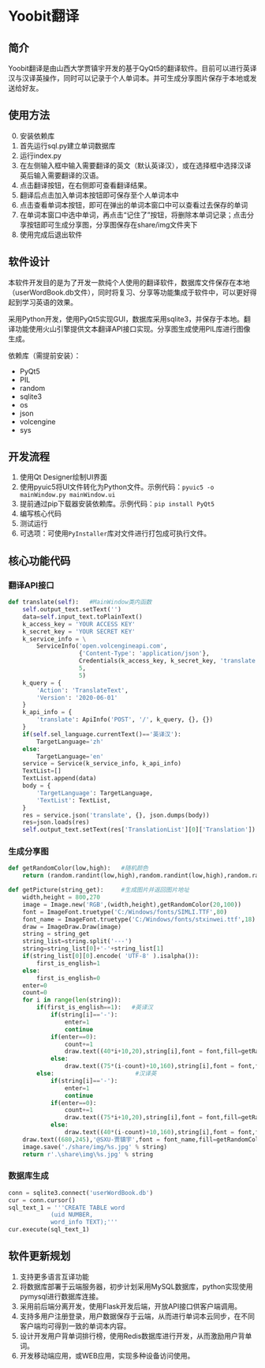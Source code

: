 # Yoobit翻译

## 简介
Yoobit翻译是由山西大学贾镇宇开发的基于QyQt5的翻译软件。目前可以进行英译汉与汉译英操作，同时可以记录于个人单词本。并可生成分享图片保存于本地或发送给好友。

## 使用方法
0. 安装依赖库
1. 首先运行sql.py建立单词数据库
2. 运行index.py
3. 在左侧输入框中输入需要翻译的英文（默认英译汉），或在选择框中选择汉译英后输入需要翻译的汉语。
4. 点击翻译按钮，在右侧即可查看翻译结果。
5. 翻译后点击加入单词本按钮即可保存至个人单词本中
6. 点击查看单词本按钮，即可在弹出的单词本窗口中可以查看过去保存的单词
7. 在单词本窗口中选中单词，再点击“记住了”按钮，将删除本单词记录；点击分享按钮即可生成分享图，分享图保存在share/img文件夹下
8. 使用完成后退出软件

## 软件设计
本软件开发目的是为了开发一款纯个人使用的翻译软件，数据库文件保存在本地（userWordBook.db文件），同时将复习、分享等功能集成于软件中，可以更好得起到学习英语的效果。

采用Python开发，使用PyQt5实现GUI，数据库采用sqlite3，并保存于本地。翻译功能使用火山引擎提供文本翻译API接口实现。分享图生成使用PIL库进行图像生成。

依赖库（需提前安装）：
- PyQt5
- PIL
- random
- sqlite3
- os
- json
- volcengine
- sys

## 开发流程

1. 使用Qt Designer绘制UI界面
2. 使用pyuic5将UI文件转化为Python文件。示例代码：`pyuic5 -o mainWindow.py mainWindow.ui`
3. 提前通过pip下载器安装依赖库。示例代码：`pip install PyQt5`
4. 编写核心代码
5. 测试运行
6. 可选项：可使用`PyInstaller`库对文件进行打包成可执行文件。

## 核心功能代码

### 翻译API接口
```python
def translate(self):   #MainWindow类内函数
    self.output_text.setText('')
    data=self.input_text.toPlainText()
    k_access_key = 'YOUR ACCESS KEY'
    k_secret_key = 'YOUR SECRET KEY'
    k_service_info = \
        ServiceInfo('open.volcengineapi.com',
                    {'Content-Type': 'application/json'},
                    Credentials(k_access_key, k_secret_key, 'translate', 'cn-north-1'),
                    5,
                    5)
    k_query = {
        'Action': 'TranslateText',
        'Version': '2020-06-01'
    }
    k_api_info = {
        'translate': ApiInfo('POST', '/', k_query, {}, {})
    }
    if(self.sel_language.currentText()=='英译汉'):
        TargetLanguage='zh'
    else:
        TargetLanguage='en'
    service = Service(k_service_info, k_api_info)
    TextList=[]
    TextList.append(data)
    body = {
        'TargetLanguage': TargetLanguage,
        'TextList': TextList,
    }
    res = service.json('translate', {}, json.dumps(body))
    res=json.loads(res)
    self.output_text.setText(res['TranslationList'][0]['Translation'])
```

### 生成分享图
```python
def getRandomColor(low,high):   #随机颜色
    return (random.randint(low,high),random.randint(low,high),random.randint(low,high))

def getPicture(string_get):     #生成图片并返回图片地址
    width,height = 800,270
    image = Image.new('RGB',(width,height),getRandomColor(20,100))
    font = ImageFont.truetype('C:/Windows/fonts/SIMLI.TTF',80)
    font_name = ImageFont.truetype('C:/Windows/fonts/stxinwei.ttf',18)
    draw = ImageDraw.Draw(image)
    string = string_get
    string_list=string.split('---')
    string=string_list[0]+'-'+string_list[1]
    if(string_list[0][0].encode( 'UTF-8' ).isalpha()):
        first_is_english=1
    else:
        first_is_english=0
    enter=0
    count=0
    for i in range(len(string)):
        if(first_is_english==1):   #英译汉
            if(string[i]=='-'):
                enter=1
                continue
            if(enter==0):
                count+=1
                draw.text((40*i+10,20),string[i],font = font,fill=getRandomColor(100,200))
            else:
                draw.text((75*(i-count)+10,160),string[i],font = font,fill=getRandomColor(100,200))
        else:                       #汉译英
            if(string[i]=='-'):
                enter=1
                continue
            if(enter==0):
                count+=1
                draw.text((75*i+10,20),string[i],font = font,fill=getRandomColor(100,200))
            else:
                draw.text((40*(i-count)+10,160),string[i],font = font,fill=getRandomColor(100,200))
    draw.text((680,245),'@SXU-贾镇宇',font = font_name,fill=getRandomColor(100,200))
    image.save('./share/img/%s.jpg' % string)
    return r'.\share\img\%s.jpg' % string
```

### 数据库生成
```python
conn = sqlite3.connect('userWordBook.db')
cur = conn.cursor()
sql_text_1 = '''CREATE TABLE word
            (uid NUMBER,
            word_info TEXT);'''
cur.execute(sql_text_1)
```

## 软件更新规划

1. 支持更多语言互译功能
2. 将数据库部署于云端服务器，初步计划采用MySQL数据库，python实现使用pymysql进行数据库连接。
3. 采用前后端分离开发，使用Flask开发后端，开放API接口供客户端调用。
4. 支持多用户注册登录，用户数据保存于云端，从而进行单词本云同步，在不同客户端均可得到一致的单词本内容。
5. 设计开发用户背单词排行榜，使用Redis数据库进行开发，从而激励用户背单词。
6. 开发移动端应用，或WEB应用，实现多种设备访问使用。